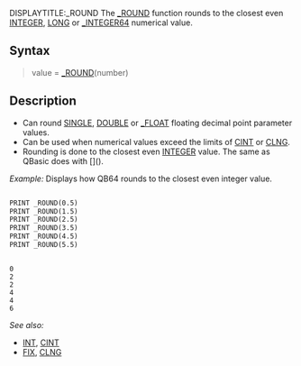 DISPLAYTITLE:_ROUND
The [_ROUND](_ROUND) function rounds to the closest even [INTEGER](INTEGER), [LONG](LONG) or [_INTEGER64](_INTEGER64) numerical value.


## Syntax

>  value = [_ROUND](_ROUND)(number)


## Description

* Can round [SINGLE](SINGLE), [DOUBLE](DOUBLE) or [_FLOAT](_FLOAT) floating decimal point parameter values.
* Can be used when numerical values exceed the limits of [CINT](CINT) or [CLNG](CLNG).
* Rounding is done to the closest even [INTEGER](INTEGER) value. The same as QBasic does with [\](\).


*Example:* Displays how QB64 rounds to the closest even integer value.

```vb

PRINT _ROUND(0.5)
PRINT _ROUND(1.5)
PRINT _ROUND(2.5)
PRINT _ROUND(3.5)
PRINT _ROUND(4.5)
PRINT _ROUND(5.5) 

```

```text

0
2
2
4
4
6

```



*See also:*
* [INT](INT), [CINT](CINT)
* [FIX](FIX), [CLNG](CLNG)





